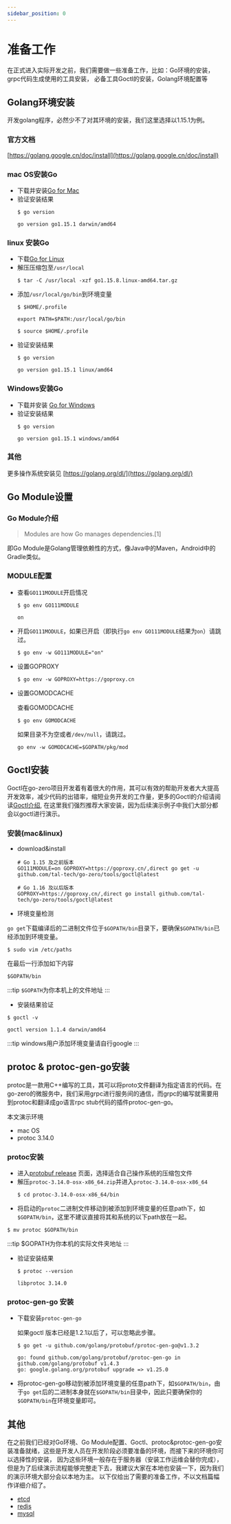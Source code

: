```yaml
---
sidebar_position: 0
---
```


# 准备工作

在正式进入实际开发之前，我们需要做一些准备工作，比如：Go环境的安装，grpc代码生成使用的工具安装， 必备工具Goctl的安装，Golang环境配置等

## Golang环境安装

开发golang程序，必然少不了对其环境的安装，我们这里选择以1.15.1为例。

### 官方文档
[https://golang.google.cn/doc/install](https://golang.google.cn/doc/install)

### mac OS安装Go

* 下载并安装[Go for Mac](https://dl.google.com/go/go1.15.1.darwin-amd64.pkg)
* 验证安装结果
    ```shell
    $ go version
    ```
    ```text
    go version go1.15.1 darwin/amd64
    ```
### linux 安装Go
* 下载[Go for Linux](https://golang.org/dl/go1.15.8.linux-amd64.tar.gz)
* 解压压缩包至`/usr/local`
    ```shell
    $ tar -C /usr/local -xzf go1.15.8.linux-amd64.tar.gz
    ```
* 添加`/usr/local/go/bin`到环境变量
    ```shell
    $ $HOME/.profile
    ```
    ```shell
    export PATH=$PATH:/usr/local/go/bin
    ```
    ```shell
    $ source $HOME/.profile
    ```
* 验证安装结果
    ```shell
    $ go version
    ```
    ```text
    go version go1.15.1 linux/amd64
    ```
### Windows安装Go
* 下载并安装 [Go for Windows](https://golang.org/dl/go1.15.8.windows-amd64.msi)
* 验证安装结果
    ```shell
    $ go version
    ```
    ```text
    go version go1.15.1 windows/amd64
    ```

### 其他

更多操作系统安装见 [https://golang.org/dl/](https://golang.org/dl/)

## Go Module设置

### Go Module介绍
> Modules are how Go manages dependencies.[1]

即Go Module是Golang管理依赖性的方式，像Java中的Maven，Android中的Gradle类似。

### MODULE配置
* 查看`GO111MODULE`开启情况
    ```shell
    $ go env GO111MODULE
    ```
    ```text
    on
    ```
* 开启`GO111MODULE`，如果已开启（即执行`go env GO111MODULE`结果为`on`）请跳过。
    ```shell
    $ go env -w GO111MODULE="on"
    ```
* 设置GOPROXY
    ```shell
    $ go env -w GOPROXY=https://goproxy.cn
    ```
* 设置GOMODCACHE
  
    查看GOMODCACHE
    ```shell
    $ go env GOMODCACHE
    ```
    如果目录不为空或者`/dev/null`，请跳过。
    ```shell
    go env -w GOMODCACHE=$GOPATH/pkg/mod
    ```
  
## Goctl安装

Goctl在go-zero项目开发着有着很大的作用，其可以有效的帮助开发者大大提高开发效率，减少代码的出错率，缩短业务开发的工作量，更多的Goctl的介绍请阅读[Goctl介绍](goctl.md),
在这里我们强烈推荐大家安装，因为后续演示例子中我们大部分都会以goctl进行演示。

### 安装(mac&linux)
* download&install
    ```shell
    # Go 1.15 及之前版本
    GO111MODULE=on GOPROXY=https://goproxy.cn/,direct go get -u github.com/tal-tech/go-zero/tools/goctl@latest

    # Go 1.16 及以后版本
    GOPROXY=https://goproxy.cn/,direct go install github.com/tal-tech/go-zero/tools/goctl@latest
    ```
* 环境变量检测

`go get`下载编译后的二进制文件位于`$GOPATH/bin`目录下，要确保`$GOPATH/bin`已经添加到环境变量。
```shell
$ sudo vim /etc/paths
```
在最后一行添加如下内容
```text
$GOPATH/bin
```
:::tip
`$GOPATH`为你本机上的文件地址 
:::
                                                                                                                                                                                               
* 安装结果验证
```shell
$ goctl -v
```
```text
goctl version 1.1.4 darwin/amd64
```
:::tip
windows用户添加环境变量请自行google
:::

## protoc & protoc-gen-go安装

protoc是一款用C++编写的工具，其可以将proto文件翻译为指定语言的代码。在go-zero的微服务中，我们采用grpc进行服务间的通信，而grpc的编写就需要用到protoc和翻译成go语言rpc stub代码的插件protoc-gen-go。

本文演示环境
* mac OS
* protoc 3.14.0

### protoc安装

* 进入[protobuf release](https://github.com/protocolbuffers/protobuf/releases) 页面，选择适合自己操作系统的压缩包文件
* 解压`protoc-3.14.0-osx-x86_64.zip`并进入`protoc-3.14.0-osx-x86_64`
    ```shell
    $ cd protoc-3.14.0-osx-x86_64/bin
    ```
* 将启动的`protoc`二进制文件移动到被添加到环境变量的任意path下，如`$GOPATH/bin`，这里不建议直接将其和系统的以下path放在一起。
```shell
$ mv protoc $GOPATH/bin
```
:::tip
$GOPATH为你本机的实际文件夹地址
:::                                                                                                                                  
                                                                                                                                             
* 验证安装结果
    ```shell
    $ protoc --version
    ```
    ```shell
    libprotoc 3.14.0
    ```
  
### protoc-gen-go 安装
* 下载安装`protoc-gen-go`

  如果goctl 版本已经是1.2.1以后了，可以忽略此步骤。
    ```shell
    $ go get -u github.com/golang/protobuf/protoc-gen-go@v1.3.2
    ```
    ```text
    go: found github.com/golang/protobuf/protoc-gen-go in github.com/golang/protobuf v1.4.3
    go: google.golang.org/protobuf upgrade => v1.25.0
    ```
* 将protoc-gen-go移动到被添加环境变量的任意path下，如`$GOPATH/bin`，由于`go get`后的二进制本身就在`$GOPATH/bin`目录中，因此只要确保你的`$GOPATH/bin`在环境变量即可。

## 其他

在之前我们已经对Go环境、Go Module配置、Goctl、protoc&protoc-gen-go安装准备就绪，这些是开发人员在开发阶段必须要准备的环境，而接下来的环境你可以选择性的安装， 因为这些环境一般存在于服务器（安装工作运维会替你完成），但是为了后续演示流程能够完整走下去，我建议大家在本地也安装一下，因为我们的演示环境大部分会以本地为主。 以下仅给出了需要的准备工作，不以文档篇幅作详细介绍了。

* [etcd](https://etcd.io/docs/current/rfc/v3api/)
* [redis](https://redis.io/)
* [mysql](https://www.mysql.com/)
